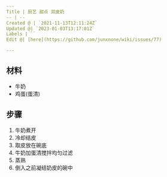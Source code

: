 ```yaml
---
Title | 厨艺 甜点 双皮奶
-- | --
Created @ | `2021-11-13T12:11:24Z`
Updated @| `2023-01-03T13:17:01Z`
Labels | ``
Edit @| [here](https://github.com/junxnone/wiki/issues/77)

---
```

## 材料
- 牛奶
- 鸡蛋(蛋清)

## 步骤

1. 牛奶煮开
2. 冷却结皮
3. 取皮放在碗底
4. 牛奶加蛋清搅拌均匀过滤
5. 蒸熟  
6. 倒入之前凝结奶皮的碗中


